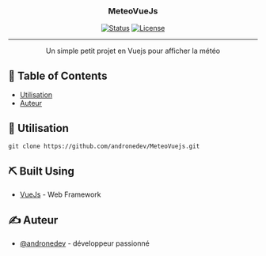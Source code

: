 <h3 align="center">MeteoVueJs</h3>

<div align="center">

[![Status](https://img.shields.io/badge/status-active-success.svg)]()
[![License](https://img.shields.io/badge/license-MIT-blue.svg)](/LICENSE)

</div>

---

<p align="center"> Un simple petit projet en Vuejs pour afficher la météo
    <br> 
</p>

## 📝 Table of Contents

- [Utilisation](#usage)
- [Auteur](#authors)



## 🎈 Utilisation <a name="usage"></a>

`git clone https://github.com/andronedev/MeteoVuejs.git`


## ⛏️ Built Using <a name = "built_using"></a>

- [VueJs](https://vuejs.org/) - Web Framework


## ✍️ Auteur <a name = "authors"></a>

- [@andronedev](https://github.com/andronedev) - développeur passionné



